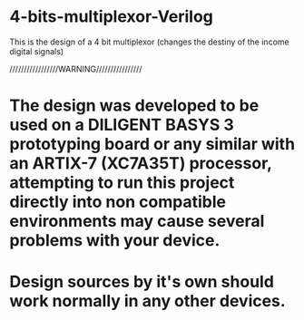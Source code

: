 # 4-bits-multiplexor-Verilog
This is the design of a 4 bit multiplexor (changes the destiny of the income digital signals)

/////////////////WARNING////////////////
# The design was developed to be used on a DILIGENT BASYS 3 prototyping board or any similar with an ARTIX-7 (XC7A35T) processor, attempting to run this project directly into non compatible environments may cause several problems with your device. 

# Design sources by it's own should work normally in any other devices.
